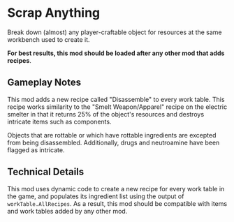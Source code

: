 # Scrap Anything
Break down (almost) any player-craftable object for resources at the same workbench used to create it.

**For best results, this mod should be loaded after any other mod that adds recipes**.

## Gameplay Notes
This mod adds a new recipe called "Disassemble" to every work table. This recipe works similarity to the "Smelt Weapon/Apparel" recipe on the electric smelter in that it returns 25% of the object's resources and destroys intricate items such as components.

Objects that are rottable or which have rottable ingredients are excepted from being disassembled. Additionally, drugs and neutroamine have been flagged as intricate.

## Technical Details
This mod uses dynamic code to create a new recipe for every work table in the game, and populates its ingredient list using the output of `workTable.AllRecipes`. As a result, this mod should be compatible with items and work tables added by any other mod.
